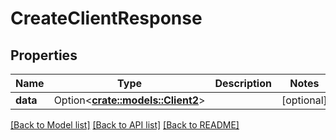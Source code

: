 # CreateClientResponse

## Properties

Name | Type | Description | Notes
------------ | ------------- | ------------- | -------------
**data** | Option<[**crate::models::Client2**](Client_2.md)> |  | [optional]

[[Back to Model list]](../README.md#documentation-for-models) [[Back to API list]](../README.md#documentation-for-api-endpoints) [[Back to README]](../README.md)


